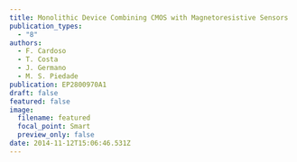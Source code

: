 ```yaml
---
title: Monolithic Device Combining CMOS with Magnetoresistive Sensors
publication_types:
  - "8"
authors:
  - F. Cardoso
  - T. Costa
  - J. Germano
  - M. S. Piedade
publication: EP2800970A1
draft: false
featured: false
image:
  filename: featured
  focal_point: Smart
  preview_only: false
date: 2014-11-12T15:06:46.531Z
---
```

